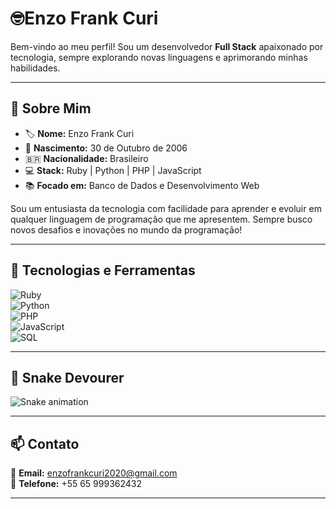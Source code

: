 # 🤓Enzo Frank Curi  

Bem-vindo ao meu perfil! Sou um desenvolvedor **Full Stack** apaixonado por tecnologia, sempre explorando novas linguagens e aprimorando minhas habilidades.  

---

## 🌟 Sobre Mim  
- 🏷 **Nome:** Enzo Frank Curi  
- 🎂 **Nascimento:** 30 de Outubro de 2006  
- 🇧🇷 **Nacionalidade:** Brasileiro  
- 💻 **Stack:** Ruby | Python | PHP | JavaScript  
- 📚 **Focado em:** Banco de Dados e Desenvolvimento Web  

Sou um entusiasta da tecnologia com facilidade para aprender e evoluir em qualquer linguagem de programação que me apresentem. Sempre busco novos desafios e inovações no mundo da programação!  

---

## 🚀 Tecnologias e Ferramentas  
![Ruby](https://img.shields.io/badge/Ruby-CC342D?style=for-the-badge&logo=ruby&logoColor=white)  
![Python](https://img.shields.io/badge/Python-3776AB?style=for-the-badge&logo=python&logoColor=white)  
![PHP](https://img.shields.io/badge/PHP-777BB4?style=for-the-badge&logo=php&logoColor=white)  
![JavaScript](https://img.shields.io/badge/JavaScript-F7DF1E?style=for-the-badge&logo=javascript&logoColor=black)  
![SQL](https://img.shields.io/badge/SQL-003B57?style=for-the-badge&logo=database&logoColor=white)  

---

## 🐍 Snake Devourer  
![Snake animation](https://github.com/SEU_USUARIO/SEU_REPOSITORIO/blob/output/github-contribution-grid-snake.svg)  

---

## 📫 Contato  
📧 **Email:** [enzofrankcuri2020@gmail.com](mailto:enzofrankcuri2020@gmail.com)  
📱 **Telefone:** +55 65 999362432  

---

